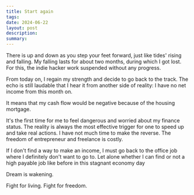 ```yaml
---
title: Start again
tags: 
date: 2024-06-22
layout: post
description: 
summary:
---
```


There is up and down as you step your feet forward, just like tides' rising and falling. My falling lasts for about two months, during which I got lost. For this, the indie hacker work suspended without any progress. 

From today on, I regain my strength and decide to go back to the track. The echo is still laudable that I hear it from another side of reality: I have no net income from this month on. 

It means that my cash flow would be negative because of the housing mortgage. 

It's the first time for me to feel dangerous and worried about my finance status. The reality is always the most effective trigger for one to speed up and take real actions. I have not much time to make the reverse. The freedom of entrepreneur and freelance is costly. 

If I don't find a way to make an income, I must go back to the office job where I definitely don't want to go to. Let alone whether I can find or not a high payable job like before in this stagnant economy day 

Dream is wakening. 

Fight for living. Fight for freedom.

